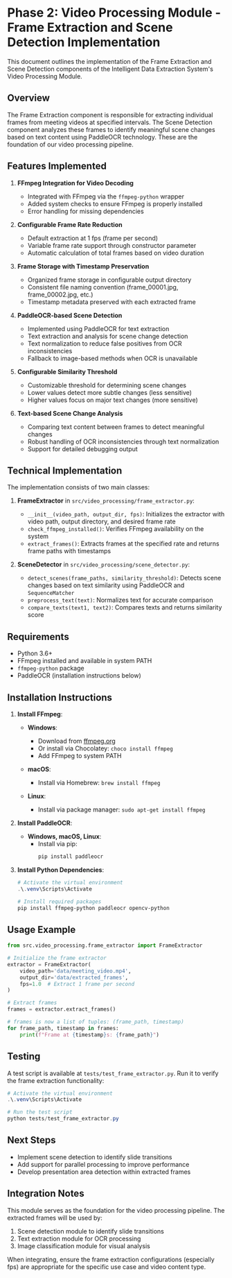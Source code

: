 # Phase 2: Video Processing Module - Frame Extraction and Scene Detection Implementation

This document outlines the implementation of the Frame Extraction and Scene Detection components of the Intelligent Data Extraction System's Video Processing Module.

## Overview

The Frame Extraction component is responsible for extracting individual frames from meeting videos at specified intervals. The Scene Detection component analyzes these frames to identify meaningful scene changes based on text content using PaddleOCR technology. These are the foundation of our video processing pipeline.

## Features Implemented

1. **FFmpeg Integration for Video Decoding**
   - Integrated with FFmpeg via the `ffmpeg-python` wrapper
   - Added system checks to ensure FFmpeg is properly installed
   - Error handling for missing dependencies

2. **Configurable Frame Rate Reduction**
   - Default extraction at 1 fps (frame per second)
   - Variable frame rate support through constructor parameter
   - Automatic calculation of total frames based on video duration

3. **Frame Storage with Timestamp Preservation**
   - Organized frame storage in configurable output directory
   - Consistent file naming convention (frame_00001.jpg, frame_00002.jpg, etc.)
   - Timestamp metadata preserved with each extracted frame

4. **PaddleOCR-based Scene Detection**
   - Implemented using PaddleOCR for text extraction
   - Text extraction and analysis for scene change detection
   - Text normalization to reduce false positives from OCR inconsistencies
   - Fallback to image-based methods when OCR is unavailable

5. **Configurable Similarity Threshold**
   - Customizable threshold for determining scene changes
   - Lower values detect more subtle changes (less sensitive)
   - Higher values focus on major text changes (more sensitive)

6. **Text-based Scene Change Analysis**
   - Comparing text content between frames to detect meaningful changes
   - Robust handling of OCR inconsistencies through text normalization
   - Support for detailed debugging output

## Technical Implementation

The implementation consists of two main classes:

1. **FrameExtractor** in `src/video_processing/frame_extractor.py`:
   - `__init__(video_path, output_dir, fps)`: Initializes the extractor with video path, output directory, and desired frame rate
   - `check_ffmpeg_installed()`: Verifies FFmpeg availability on the system
   - `extract_frames()`: Extracts frames at the specified rate and returns frame paths with timestamps

2. **SceneDetector** in `src/video_processing/scene_detector.py`:
   - `detect_scenes(frame_paths, similarity_threshold)`: Detects scene changes based on text similarity using PaddleOCR and `SequenceMatcher`
   - `preprocess_text(text)`: Normalizes text for accurate comparison
   - `compare_texts(text1, text2)`: Compares texts and returns similarity score

## Requirements

- Python 3.6+
- FFmpeg installed and available in system PATH
- `ffmpeg-python` package
- PaddleOCR (installation instructions below)

## Installation Instructions

1. **Install FFmpeg**:
   - **Windows**: 
     - Download from [ffmpeg.org](https://ffmpeg.org/download.html)
     - Or install via Chocolatey: `choco install ffmpeg`
     - Add FFmpeg to system PATH

   - **macOS**:
     - Install via Homebrew: `brew install ffmpeg`

   - **Linux**:
     - Install via package manager: `sudo apt-get install ffmpeg`

2. **Install PaddleOCR**:
   - **Windows, macOS, Linux**:
     - Install via pip:
       ```powershell
       pip install paddleocr
       ```

3. **Install Python Dependencies**:
   ```powershell
   # Activate the virtual environment
   .\.venv\Scripts\Activate
   
   # Install required packages
   pip install ffmpeg-python paddleocr opencv-python
   ```

## Usage Example

```python
from src.video_processing.frame_extractor import FrameExtractor

# Initialize the frame extractor
extractor = FrameExtractor(
    video_path='data/meeting_video.mp4',
    output_dir='data/extracted_frames',
    fps=1.0  # Extract 1 frame per second
)

# Extract frames
frames = extractor.extract_frames()

# frames is now a list of tuples: (frame_path, timestamp)
for frame_path, timestamp in frames:
    print(f"Frame at {timestamp}s: {frame_path}")
```

## Testing

A test script is available at `tests/test_frame_extractor.py`. Run it to verify the frame extraction functionality:

```powershell
# Activate the virtual environment
.\.venv\Scripts\Activate

# Run the test script
python tests/test_frame_extractor.py
```

## Next Steps

- Implement scene detection to identify slide transitions
- Add support for parallel processing to improve performance
- Develop presentation area detection within extracted frames

## Integration Notes

This module serves as the foundation for the video processing pipeline. The extracted frames will be used by:

1. Scene detection module to identify slide transitions
2. Text extraction module for OCR processing
3. Image classification module for visual analysis

When integrating, ensure the frame extraction configurations (especially fps) are appropriate for the specific use case and video content type.